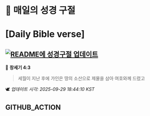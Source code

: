 # 🙏 매일의 성경 구절
# [Daily Bible verse]
## [![README에 성경구절 업데이트](https://github.com/DONGSUKA/first_test/actions/workflows/update-readme-bible.yml/badge.svg)](https://github.com/DONGSUKA/first_test/actions/workflows/update-readme-bible.yml)
<!-- START_BIBLE_VERSE -->
📖 **창세기 4:3**
> 세월이 지난 후에 가인은 땅의 소산으로 제물을 삼아 여호와께 드렸고

🕊️ _업데이트 시각: 2025-09-29 18:44:10 KST_
  <!-- END_BIBLE_VERSE -->
## GITHUB_ACTION
